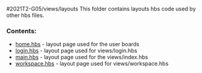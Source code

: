 #2021T2-G05/views/layouts
This folder contains layouts hbs code used by other hbs files.
<br>
### Contents:
- [home.hbs](home.hbs) - layout page used for the user boards
- [login.hbs](login.hbs) - layout page used for views/login.hbs
- [main.hbs](main.hbs) - layout page used for the views/index.hbs
- [workspace.hbs](workspace.hbs) - layout page used for views/workspace.hbs
